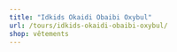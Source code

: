 ```yaml
---
title: "Idkids Okaidi Obaibi Oxybul"
url: /tours/idkids-okaidi-obaibi-oxybul/
shop: vêtements
---
```

